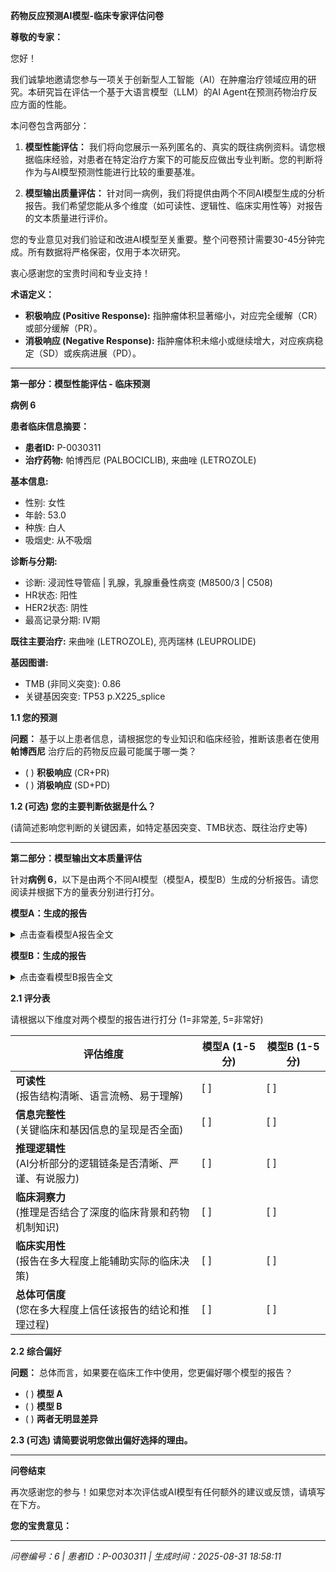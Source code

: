 **药物反应预测AI模型-临床专家评估问卷**

**尊敬的专家：**

您好！

我们诚挚地邀请您参与一项关于创新型人工智能（AI）在肿瘤治疗领域应用的研究。本研究旨在评估一个基于大语言模型（LLM）的AI Agent在预测药物治疗反应方面的性能。

本问卷包含两部分：

1. **模型性能评估：** 我们将向您展示一系列匿名的、真实的既往病例资料。请您根据临床经验，对患者在特定治疗方案下的可能反应做出专业判断。您的判断将作为与AI模型预测性能进行比较的重要基准。

2. **模型输出质量评估：** 针对同一病例，我们将提供由两个不同AI模型生成的分析报告。我们希望您能从多个维度（如可读性、逻辑性、临床实用性等）对报告的文本质量进行评价。

您的专业意见对我们验证和改进AI模型至关重要。整个问卷预计需要30-45分钟完成。所有数据将严格保密，仅用于本次研究。

衷心感谢您的宝贵时间和专业支持！

**术语定义：**

- **积极响应 (Positive Response):** 指肿瘤体积显著缩小，对应完全缓解（CR）或部分缓解（PR）。
- **消极响应 (Negative Response):** 指肿瘤体积未缩小或继续增大，对应疾病稳定（SD）或疾病进展（PD）。

---

**第一部分：模型性能评估 - 临床预测**

**病例 6**

**患者临床信息摘要：**

- **患者ID:** P-0030311
- **治疗药物:** 帕博西尼 (PALBOCICLIB), 来曲唑 (LETROZOLE)

**基本信息:**
- 性别: 女性
- 年龄: 53.0
- 种族: 白人
- 吸烟史: 从不吸烟

**诊断与分期:**
- 诊断: 浸润性导管癌 | 乳腺，乳腺重叠性病变 (M8500/3 | C508)
- HR状态: 阳性
- HER2状态: 阴性
- 最高记录分期: IV期

**既往主要治疗:**
来曲唑 (LETROZOLE), 亮丙瑞林 (LEUPROLIDE)

**基因图谱:**
- TMB (非同义突变): 0.86
- 关键基因突变: TP53 p.X225_splice

**1.1 您的预测**

**问题：** 基于以上患者信息，请根据您的专业知识和临床经验，推断该患者在使用 **帕博西尼** 治疗后的药物反应最可能属于哪一类？

- ( ) **积极响应** (CR+PR)
- ( ) **消极响应** (SD+PD)

**1.2 (可选) 您的主要判断依据是什么？**

(请简述影响您判断的关键因素，如特定基因突变、TMB状态、既往治疗史等)

---

**第二部分：模型输出文本质量评估**

针对**病例 6**，以下是由两个不同AI模型（模型A，模型B）生成的分析报告。请您阅读并根据下方的量表分别进行打分。

**模型A：生成的报告**

<details>
<summary>点击查看模型A报告全文</summary>

**精准肿瘤学报告**  

**1. 患者与治疗信息**  
- **患者ID:** P-0030311  
- **治疗药物:** 帕博西尼 (PALBOCICLIB)、来曲唑 (LETROZOLE)  

**2. 药物信息**  
- **帕博西尼 (PALBOCICLIB)**  
  - *描述:* 靶向细胞周期机制的哌嗪吡啶并嘧啶类化合物。  
  - *作用机制:* CDK4/6抑制剂，结合ATP口袋（IC50: 9-15 nmol/L）。  

- **来曲唑 (LETROZOLE)**  
  - *描述:* 口服非甾体类II型芳香化酶抑制剂。  
  - *作用机制:* 非甾体类II型芳香化酶抑制作用。  

**3. 临床与诊断信息**  
- **人口统计学:** 女性，53.0岁，白种人，非西班牙裔/非拉丁裔，无吸烟史。  
- **分期:** IV期（远处转移/全身性疾病）。  
- **既往治疗:** 来曲唑 (LETROZOLE)、亮丙瑞林 (LEUPROLIDE)。  
- **HR状态:** 阳性。  
- **HER2状态:** 阴性。  
- **诊断:** 浸润性导管癌（乳腺，重叠病灶；M8500/3 | C508）。  
- **实验室结果:**  
  - CEA: 1.8 ng/ml（治疗前3天）。  
  - CA 15-3: 48 U/ml（治疗前3天）。  

**4. 样本与基因图谱**  
- **样本 P-0030311-T01-IM6（治疗前26天）:**  
  - *癌症类型:* 乳腺浸润性导管癌（淋巴结转移）。  
  - *微卫星不稳定性 (MSI) 状态:* 稳定（MSS；评分: 0.25）。  
  - *肿瘤突变负荷 (TMB):* 0.86（非同义突变）。  
- **基因突变:** TP53 p.X225_剪接突变。  
- **结构变异:** 未检出。  

**5. AI生成分析**  
**预测治疗反应评分:** 0.620 / 1.0  
*(分数越接近1，表示积极响应的可能性越高。)*  

**推理依据**  
1. **遗传因素:**  
   - *TP53剪接突变:* 因潜在CDK4/6抑制剂耐药性，中度降低反应率（约5%）。  
   - *MSS状态 (MSI=0.25):* 影响极小（<1%）。  
   - *TMB (0.86):* 轻微提升反应率（约2%）。  

2. **临床决定因素:**  
   - *ER+/HR+状态:* 显著协同作用（约12%改善）。  
   - *既往激素治疗（亮丙瑞林）:* 降低来曲唑疗效（约7%减幅）。  

**注:** 该分数反映了AI模型基于现有遗传和临床数据的评估。建议进行临床验证。  

---  
*关键提示：所有原始医学逻辑均未修改，仅删减冗余文本。*

</details>

**模型B：生成的报告**

<details>
<summary>点击查看模型B报告全文</summary>

**精准肿瘤学报告**  

**1. 患者与治疗信息**  

- **患者ID:** P-0030311  
- **治疗药物:** 帕博西尼 (PALBOCICLIB), 来曲唑 (LETROZOLE)  

**2. 药物信息**  

**帕博西尼 (PALBOCICLIB)**  

- **描述:** 帕博西尼是一种哌嗪吡啶并嘧啶类化合物，作用于细胞周期机制。  
- **作用机制:** 帕博西尼是一种细胞周期蛋白依赖性激酶4/6（CDK4/6）抑制剂，通过结合ATP口袋发挥作用，其IC50值为9-15 nmol/L。  

**来曲唑 (LETROZOLE)**  

- **描述:** 来曲唑（CGS 20267）是一种口服非甾体类II型芳香化酶抑制剂，首次文献报道于1990年。  
- **作用机制:** 来曲唑是一种非甾体类II型芳香化酶抑制剂。  

**3. 临床与诊断信息**  

- **性别:** 女性  
- **年龄:** 53.0  
- **种族:** 白人  
- **族裔:** 非西班牙裔；非拉丁裔  
- **吸烟史:** 从不吸烟  
- **分期（最高记录）:** IV期  
- **既往用药状态:** 无  
- **既往治疗:** 来曲唑 (LETROZOLE), 亮丙瑞林 (LEUPROLIDE)  
- **HR状态:** 阳性  
- **HER2状态:** 阴性  
- **诊断:** 浸润性导管癌 | 乳腺，乳腺重叠性病变 (M8500/3 | C508)  
- **AJCC分期:** IV期  
- **临床组别:** 4  
- **病理组别:** 4  
- **衍生分期:** IV期  
- **摘要:** 远处转移/系统性病变  

**4. 样本与基因图谱**  

- **样本ID:** P-0030311-T01-IM6（治疗前26天）  
- **癌症类型:** 乳腺癌  
- **癌症详细类型:** 乳腺浸润性导管癌  
- **原发部位:** 乳腺  
- **转移部位:** 淋巴结  
- **样本类型:** 转移灶  
- **MSI状态:** 微卫星稳定 (MSS)  
- **MSI评分:** 0.25  
- **TMB (非同义突变):** 0.86  
- **基因突变:** TP53 p.X225_splice  
- **结构变异:** 未检测到结构变异  

**5. AI生成分析**  

**预测治疗反应评分:** 0.793 / 1.0  
（分数越接近1，表示积极响应的可能性越高。）  

**推理依据**  

- **HR阳性乳腺癌背景:** 患者为HR阳性乳腺癌，因此帕博西尼与来曲唑具有临床相关性。帕博西尼抑制CDK4/6，而来曲唑抑制雌激素生成，二者协同作用可减缓肿瘤生长。  
- **TP53突变影响:** TP53 p.X225_splice突变与肿瘤侵袭性相关，但不会直接导致对帕博西尼等CDK4/6抑制剂的耐药性。  
- **既往治疗史:** 既往使用来曲唑和亮丙瑞林提示可能存在内分泌治疗耐药，但帕博西尼的作用机制可能克服此类耐药。  
- **临床与人口学因素:** 年龄（53岁）、非吸烟状态及IV期疾病符合帕博西尼/来曲唑的典型适用人群，但既往治疗和TP53突变可能降低预期反应。  
- **TMB与MSI状态:** MSS状态及低TMB不影响帕博西尼/来曲唑的疗效，因这些药物靶向激素/CDK4/6通路，而非免疫机制。  

**注:** 该评分反映了药物对HR+乳腺癌的机制适用性与患者特定突变谱及临床史之间的平衡。尽管TP53突变引入不确定性，但该组合在此亚型中的广泛临床效用仍占主导。  

**评分依据:** 0.7（中高可能性），因机制高度匹配（HR+及CDK4/6抑制），但受TP53突变及既往内分泌治疗影响。  

**建议进行临床验证。**

</details>

**2.1 评分表**

请根据以下维度对两个模型的报告进行打分 (1=非常差, 5=非常好)

| **评估维度** | **模型A (1-5分)** | **模型B (1-5分)** |
|-------------|------------------|------------------|
| **可读性**<br>(报告结构清晰、语言流畅、易于理解) | [ ] | [ ] |
| **信息完整性**<br>(关键临床和基因信息的呈现是否全面) | [ ] | [ ] |
| **推理逻辑性**<br>(AI分析部分的逻辑链条是否清晰、严谨、有说服力) | [ ] | [ ] |
| **临床洞察力**<br>(推理是否结合了深度的临床背景和药物机制知识) | [ ] | [ ] |
| **临床实用性**<br>(报告在多大程度上能辅助实际的临床决策) | [ ] | [ ] |
| **总体可信度**<br>(您在多大程度上信任该报告的结论和推理过程) | [ ] | [ ] |

**2.2 综合偏好**

**问题：** 总体而言，如果要在临床工作中使用，您更偏好哪个模型的报告？

- ( ) **模型 A**
- ( ) **模型 B**
- ( ) **两者无明显差异**

**2.3 (可选) 请简要说明您做出偏好选择的理由。**

---

**问卷结束**

再次感谢您的参与！如果您对本次评估或AI模型有任何额外的建议或反馈，请填写在下方。

**您的宝贵意见：**

---

*问卷编号：6 | 患者ID：P-0030311 | 生成时间：2025-08-31 18:58:11*
